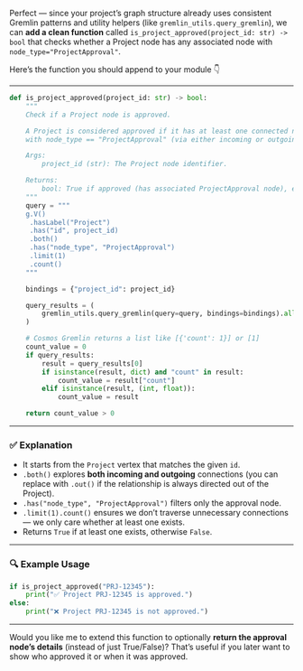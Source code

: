 Perfect — since your project’s graph structure already uses consistent Gremlin patterns and utility helpers (like `gremlin_utils.query_gremlin`), we can **add a clean function** called `is_project_approved(project_id: str) -> bool` that checks whether a Project node has any associated node with `node_type="ProjectApproval"`.

Here’s the function you should append to your module 👇

---

```python
def is_project_approved(project_id: str) -> bool:
    """
    Check if a Project node is approved.

    A Project is considered approved if it has at least one connected node
    with node_type == "ProjectApproval" (via either incoming or outgoing edge).

    Args:
        project_id (str): The Project node identifier.

    Returns:
        bool: True if approved (has associated ProjectApproval node), else False.
    """
    query = """
    g.V()
     .hasLabel("Project")
     .has("id", project_id)
     .both()
     .has("node_type", "ProjectApproval")
     .limit(1)
     .count()
    """

    bindings = {"project_id": project_id}

    query_results = (
        gremlin_utils.query_gremlin(query=query, bindings=bindings).all().result()
    )

    # Cosmos Gremlin returns a list like [{'count': 1}] or [1]
    count_value = 0
    if query_results:
        result = query_results[0]
        if isinstance(result, dict) and "count" in result:
            count_value = result["count"]
        elif isinstance(result, (int, float)):
            count_value = result

    return count_value > 0
```

---

### ✅ Explanation

* It starts from the `Project` vertex that matches the given `id`.
* `.both()` explores **both incoming and outgoing** connections (you can replace with `.out()` if the relationship is always directed out of the Project).
* `.has("node_type", "ProjectApproval")` filters only the approval node.
* `.limit(1).count()` ensures we don’t traverse unnecessary connections — we only care whether at least one exists.
* Returns `True` if at least one exists, otherwise `False`.

---

### 🔍 Example Usage

```python
if is_project_approved("PRJ-12345"):
    print("✅ Project PRJ-12345 is approved.")
else:
    print("❌ Project PRJ-12345 is not approved.")
```

---

Would you like me to extend this function to optionally **return the approval node’s details** (instead of just True/False)? That’s useful if you later want to show who approved it or when it was approved.
